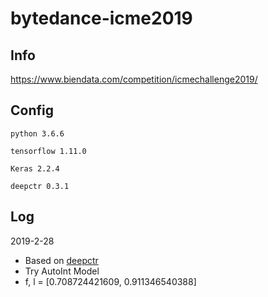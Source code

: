 # bytedance-icme2019

## Info
https://www.biendata.com/competition/icmechallenge2019/


## Config
```python 3.6.6```

```tensorflow 1.11.0```

```Keras 2.2.4```

```deepctr 0.3.1```


## Log


2019-2-28

- Based on [deepctr](https://deepctr-doc.readthedocs.io/en/latest/)
- Try AutoInt Model
- f, l = [0.708724421609, 0.911346540388]
